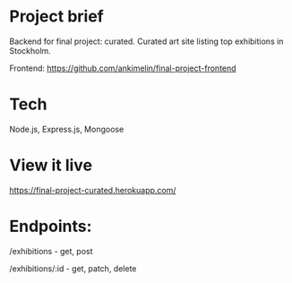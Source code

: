 # Project brief

Backend for final project: curated. Curated art site listing top exhibitions in Stockholm. 

Frontend: https://github.com/ankimelin/final-project-frontend

# Tech
Node.js, Express.js, Mongoose

# View it live
https://final-project-curated.herokuapp.com/

# Endpoints:
/exhibitions - get, post

/exhibitions/:id - get, patch, delete
